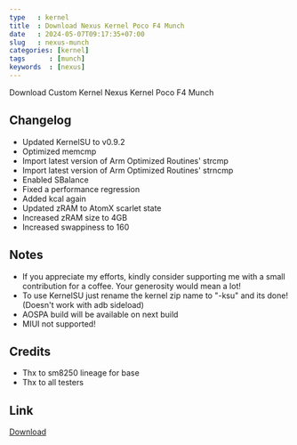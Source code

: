 ```yaml
---
type   : kernel
title  : Download Nexus Kernel Poco F4 Munch
date   : 2024-05-07T09:17:35+07:00
slug   : nexus-munch
categories: [kernel]
tags      : [munch]
keywords  : [nexus]
---
```


Download Custom Kernel Nexus Kernel Poco F4 Munch

## Changelog
- Updated KernelSU to v0.9.2
- Optimized memcmp
- Import latest version of Arm Optimized Routines' strcmp
- Import latest version of Arm Optimized Routines' strncmp
- Enabled SBalance
- Fixed a performance regression
- Added kcal again
- Updated zRAM to AtomX scarlet state
- Increased zRAM size to 4GB
- Increased swappiness to 160

## Notes
- If you appreciate my efforts, kindly consider supporting me with a small contribution for a coffee. Your generosity would mean a lot!
- To use KernelSU just rename the kernel zip name to "-ksu" and its done! (Doesn't work with adb sideload)
- AOSPA build will be available on next build
- MIUI not supported!

## Credits
- Thx to sm8250 lineage for base
- Thx to all testers

## Link
[Download](https://www.pling.com/p/1910526/)